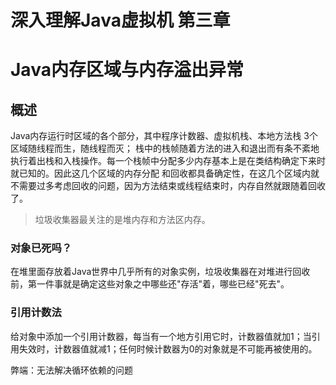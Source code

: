# 深入理解Java虚拟机 第三章
# Java内存区域与内存溢出异常
## 概述
Java内存运行时区域的各个部分，其中程序计数器、虚拟机栈、本地方法栈 3个区域随线程而生，随线程而灭；
栈中的栈帧随着方法的进入和退出而有条不紊地执行着出栈和入栈操作。每一个栈帧中分配多少内存基本上是在类结构确定下来时就已知的。因此这几个区域的内存分配
和回收都具备确定性，在这几个区域内就不需要过多考虑回收的问题，因为方法结束或线程结束时，内存自然就跟随着回收了。

> 垃圾收集器最关注的是堆内存和方法区内存。

### 对象已死吗？
在堆里面存放着Java世界中几乎所有的对象实例，垃圾收集器在对堆进行回收前，第一件事就是确定这些对象之中哪些还"存活"着，哪些已经"死去"。

### 引用计数法
给对象中添加一个引用计数器，每当有一个地方引用它时，计数器值就加1；当引用失效时，计数器值就减1；任何时候计数器为0的对象就是不可能再被使用的。

弊端：无法解决循环依赖的问题

